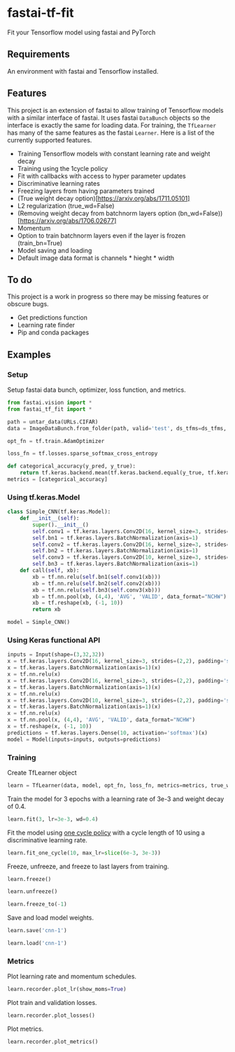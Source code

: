 # fastai-tf-fit
Fit your Tensorflow model using fastai and PyTorch

## Requirements
An environment with fastai and Tensorflow installed.

## Features
This project is an extension of fastai to allow training of Tensorflow models with a similar interface of fastai. It uses fastai `DataBunch` objects so the interface is exactly the same for loading data. For training, the `TfLearner` has many of the same features as the fastai `Learner`. Here is a list of the currently supported features.
* Training Tensorflow models with constant learning rate and weight decay
* Training using the 1cycle policy
* Fit with callbacks with access to hyper parameter updates
* Discriminative learning rates
* Freezing layers from having parameters trained
* (True weight decay option)[https://arxiv.org/abs/1711.05101]
* L2 regularization (true_wd=False)
* (Removing weight decay from batchnorm layers option (bn_wd=False))[https://arxiv.org/abs/1706.02677]
* Momentum
* Option to train batchnorm layers even if the layer is frozen (train_bn=True)
* Model saving and loading
* Default image data format is channels * hieght * width

## To do
This project is a work in progress so there may be missing features or obscure bugs.
* Get predictions function
* Learning rate finder
* Pip and conda packages

## Examples

### Setup
Setup fastai data bunch, optimizer, loss function, and metrics.
```python
from fastai.vision import *
from fastai_tf_fit import *

path = untar_data(URLs.CIFAR)
data = ImageDataBunch.from_folder(path, valid='test', ds_tfms=ds_tfms, bs=512).normalize(cifar_stats)

opt_fn = tf.train.AdamOptimizer

loss_fn = tf.losses.sparse_softmax_cross_entropy

def categorical_accuracy(y_pred, y_true):
    return tf.keras.backend.mean(tf.keras.backend.equal(y_true, tf.keras.backend.argmax(y_pred, axis=-1)))
metrics = [categorical_accuracy]
```

### Using tf.keras.Model
```python
class Simple_CNN(tf.keras.Model):
    def __init__(self):
        super().__init__()
        self.conv1 = tf.keras.layers.Conv2D(16, kernel_size=3, strides=(2,2), padding='same')
        self.bn1 = tf.keras.layers.BatchNormalization(axis=1)
        self.conv2 = tf.keras.layers.Conv2D(16, kernel_size=3, strides=(2,2), padding='same')
        self.bn2 = tf.keras.layers.BatchNormalization(axis=1)
        self.conv3 = tf.keras.layers.Conv2D(10, kernel_size=3, strides=(2,2), padding='same')
        self.bn3 = tf.keras.layers.BatchNormalization(axis=1)
    def call(self, xb):
        xb = tf.nn.relu(self.bn1(self.conv1(xb)))
        xb = tf.nn.relu(self.bn2(self.conv2(xb)))
        xb = tf.nn.relu(self.bn3(self.conv3(xb)))
        xb = tf.nn.pool(xb, (4,4), 'AVG', 'VALID', data_format="NCHW")
        xb = tf.reshape(xb, (-1, 10))
        return xb

model = Simple_CNN()
```



### Using Keras functional API
```python
inputs = Input(shape=(3,32,32))
x = tf.keras.layers.Conv2D(16, kernel_size=3, strides=(2,2), padding='same')(x)
x = tf.keras.layers.BatchNormalization(axis=1)(x)
x = tf.nn.relu(x)
x = tf.keras.layers.Conv2D(16, kernel_size=3, strides=(2,2), padding='same')(x)
x = tf.keras.layers.BatchNormalization(axis=1)(x)
x = tf.nn.relu(x)
x = tf.keras.layers.Conv2D(10, kernel_size=3, strides=(2,2), padding='same')(x)
x = tf.keras.layers.BatchNormalization(axis=1)(x)
x = tf.nn.relu(x)
x = tf.nn.pool(x, (4,4), 'AVG', 'VALID', data_format="NCHW")
x = tf.reshape(x, (-1, 10))
predictions = tf.keras.layers.Dense(10, activation='softmax')(x)
model = Model(inputs=inputs, outputs=predictions)
```

### Training
Create TfLearner object
```python
learn = TfLearner(data, model, opt_fn, loss_fn, metrics=metrics, true_wd=True, bn_wd=True, wd=defaults.wd, train_bn=True)
```

Train the model for 3 epochs with a learning rate of 3e-3 and weight decay of 0.4.
```python
learn.fit(3, lr=3e-3, wd=0.4)
```

Fit the model using [one cycle policy](https://docs.fast.ai/train.html#fit_one_cycle) with a cycle length of 10 using a discriminative learning rate.
```python
learn.fit_one_cycle(10, max_lr=slice(6e-3, 3e-3))
```

Freeze, unfreeze, and freeze to last layers from training.
```python
learn.freeze()
```
```python
learn.unfreeze()
```
```python
learn.freeze_to(-1)
```

Save and load model weights.
```python
learn.save('cnn-1')
```
```python
learn.load('cnn-1')
```

### Metrics
Plot learning rate and momentum schedules.
```python
learn.recorder.plot_lr(show_moms=True)
```

Plot train and validation losses.
```python
learn.recorder.plot_losses()
```

Plot metrics.
```python
learn.recorder.plot_metrics()
```
